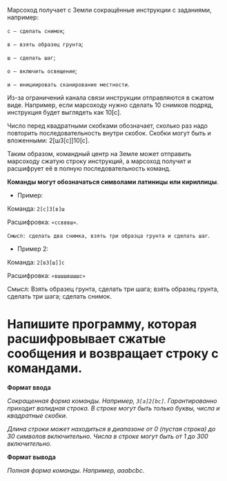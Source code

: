 Марсоход получает с Земли сокращённые инструкции с заданиями, например:

`с — сделать снимок`;

`в — взять образец грунта`;

`ш — сделать шаг`;

`о — включить освещение`;

`и — инициировать сканирование местности`.


Из-за ограничений канала связи инструкции отправляются в сжатом виде. Например, если марсоходу нужно сделать 10 снимков подряд, инструкция будет выглядеть как 10[с].

Число перед квадратными скобками обозначает, сколько раз надо повторить последовательность внутри скобок. Скобки могут быть и вложенными: 2[ш3[с]]10[с].

Таким образом, командный центр на Земле может отправить марсоходу сжатую строку инструкций, а марсоход получит и расшифрует её в полную последовательность команд.

**Команды могут обозначаться символами латиницы или кириллицы**.

 - Пример:

Команда: `2[с]3[в]ш`

Расшифровка: `«ссвввш»`.

`Смысл: сделать два снимка, взять три образца грунта и сделать шаг`.

 - Пример 2:

Команда: `2[в3[ш]]с`

Расшифровка: `«вшшшвшшшс»`

Смысл: Взять образец грунта, сделать три шага; взять образец грунта, сделать три шага; сделать снимок.


# Напишите программу, которая расшифровывает сжатые сообщения и возвращает строку с командами.


**Формат ввода**

*Сокращенная форма команды. Например, `3[a]2[bc]`. Гарантированно приходит валидная строка. В строке могут быть только буквы, числа и квадратные скобки*.

*Длина строки может находиться в диапазоне от 0 (пустая строка) до 30 символов включительно. Числа в строке могут быть от 1 до 300 включительно*.


**Формат вывода**

*Полная форма команды. Например, aaabcbc*.
